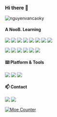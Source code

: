 ### Hi there 👋

![nguyenvancaoky](https://user-images.githubusercontent.com/10679055/128811821-2c8b1822-602b-46d9-884b-20c9d65f649d.gif)

#### A NooB. Learning 

[![](https://img.shields.io/badge/-Java-%23ED8B00.svg?&style=flat-square&logo=java&logoColor=white)](https://www.java.com/)
[![](https://img.shields.io/badge/c%23%20-%23239120.svg?&style=flat-square&logo=c-sharp&logoColor=white)](https://docs.microsoft.com/en-us/dotnet/csharp/)
[![](https://img.shields.io/badge/Go%20-%2300ADD8.svg?&style=flat-square&logo=go&logoColor=white)](https://go.dev/)
[![](https://img.shields.io/badge/c++%20-%2300599C.svg?&style=flat-square&logo=c%2B%2B&ogoColor=white)](https://docs.microsoft.com/en-us/cpp/cpp/?view=msvc-170)
[![](https://img.shields.io/badge/Lua%20-2C2D72?&style=flat-square&logo=Lua&ogoColor=white)](https://www.lua.org/)
[![](https://img.shields.io/badge/php-%23777BB4.svg?style=flat-square&logo=php&logoColor=white)](https://www.php.net/)
[![](https://img.shields.io/badge/Autohotkey-334455?style=flat-square&logo=AutoHotkey&logoColor=white)](https://www.autohotkey.com/)
[![](https://img.shields.io/badge/-HTML5-e34f26?style=flat-square&logo=HTML5&logoColor=fff)](https://html.spec.whatwg.org)

[![](https://img.shields.io/badge/-JavaScript-e5cd0c?style=flat-square&logo=JavaScript&logoColor=000)](https://www.ecma-international.org)
[![](https://img.shields.io/badge/-Vue.js-4FC08D?style=flat-square&logo=Vue.js&logoColor=fff)](https://vuejs.org/)
[![](https://img.shields.io/badge/-CSS3-1572B6?style=flat-square&logo=css3&logoColor=white)](https://www.w3.org/Style/CSS/)
[![](https://img.shields.io/badge/-Node.js-43853d?style=flat-square&logo=node.js&logoColor=fff)](https://nodejs.org/)
[![](https://img.shields.io/badge/-NPM-cb3837?style=flat-square&logo=npm&logoColor=white)](https://npmjs.com/)
[![](https://img.shields.io/badge/-Git-f05032?style=flat-square&logo=git&logoColor=white)](https://git-scm.com/)

#### ⌨️ Platform & Tools

[![](https://img.shields.io/badge/Windows-10-2376bc?style=flat-square&logo=windows)](https://www.microsoft.com/windows/get-windows-10)
[![](https://img.shields.io/badge/IDE-Visual%20Studio%20Code-blue?style=flat-square&logo=visual-studio-code)](https://code.visualstudio.com/)
[![](https://img.shields.io/badge/NeoVim-%2357A143.svg?&style=flat-square&logo=neovim&logoColor=white)](https://neovim.io/)

#### 📫 Contact

[![](https://img.shields.io/badge/-t.me/nguyenvancaoky-3db6f1?style=flat-square&logo=Telegram&logoColor=2ca5e0)](https://t.me/nguyenvancaoky)
[![](https://img.shields.io/badge/-nguyenvancaoky@gmail.com-911318?style=flat-square&logo=Mail.RU&logoColor=white)](mailto:nguyenvancaoky@gmail.com)

<p>
  <a href="https://count.getloli.com/"><img src="https://count.getloli.com/get/@nguyenvancaoky?theme=gelbooru" alt="Moe Counter" title="Moe Counter"></a>
</p>

